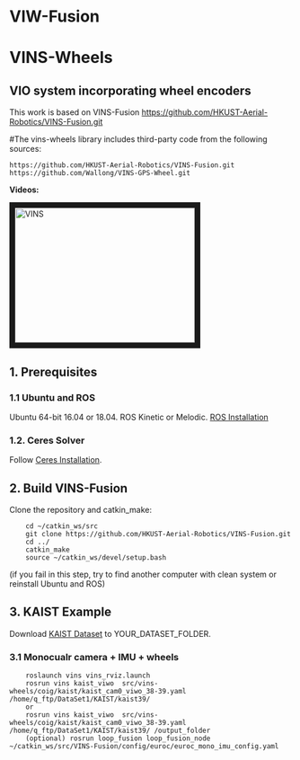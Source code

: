 # VIW-Fusion
# VINS-Wheels
## VIO system incorporating wheel encoders

This work is based on VINS-Fusion https://github.com/HKUST-Aerial-Robotics/VINS-Fusion.git

#The vins-wheels library includes third-party code from the following sources: 
```
https://github.com/HKUST-Aerial-Robotics/VINS-Fusion.git
https://github.com/Wallong/VINS-GPS-Wheel.git
```

**Videos:**

<a href="https://youtu.be/lcgBF64WMOE" target="_blank"><img src="http://img.youtube.com/vi/lcgBF64WMOE/0.jpg" 
alt="VINS" width="320" height="240" border="10" /></a>

## 1. Prerequisites
### 1.1 **Ubuntu** and **ROS**
Ubuntu 64-bit 16.04 or 18.04.
ROS Kinetic or Melodic. [ROS Installation](http://wiki.ros.org/ROS/Installation)


### 1.2. **Ceres Solver**
Follow [Ceres Installation](http://ceres-solver.org/installation.html).


## 2. Build VINS-Fusion
Clone the repository and catkin_make:
```
    cd ~/catkin_ws/src
    git clone https://github.com/HKUST-Aerial-Robotics/VINS-Fusion.git
    cd ../
    catkin_make
    source ~/catkin_ws/devel/setup.bash
```
(if you fail in this step, try to find another computer with clean system or reinstall Ubuntu and ROS)

## 3. KAIST Example
Download [KAIST Dataset](https://sites.google.com/view/complex-urban-dataset/download-lidar-stereo) to YOUR_DATASET_FOLDER. 

### 3.1 Monocualr camera + IMU + wheels

```
    roslaunch vins vins_rviz.launch
    rosrun vins kaist_viwo  src/vins-wheels/coig/kaist/kaist_cam0_viwo_38-39.yaml /home/q_ftp/DataSet1/KAIST/kaist39/
    or
    rosrun vins kaist_viwo  src/vins-wheels/coig/kaist/kaist_cam0_viwo_38-39.yaml /home/q_ftp/DataSet1/KAIST/kaist39/ /output_folder
    (optional) rosrun loop_fusion loop_fusion_node ~/catkin_ws/src/VINS-Fusion/config/euroc/euroc_mono_imu_config.yaml 
```

